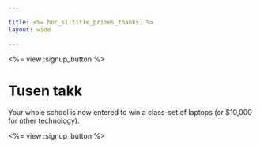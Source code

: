 ```yaml
---

title: <%= hoc_s(:title_prizes_thanks) %>
layout: wide

---
```


<%= view :signup_button %>

# Tusen takk

Your whole school is now entered to win a class-set of laptops (or $10,000 for other technology).

<%= view :signup_button %>